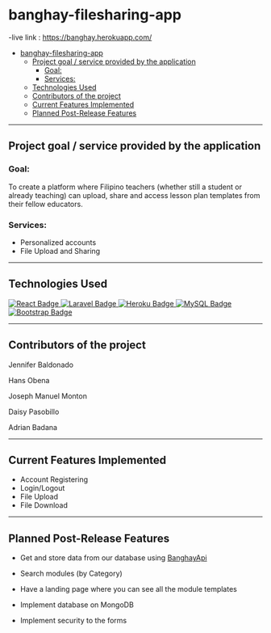 ﻿# banghay-filesharing-app
-live link : https://banghay.herokuapp.com/
- [banghay-filesharing-app](#banghay-filesharing-app)
  - [Project goal / service provided by the application](#project-goal--service-provided-by-the-application)
    - [Goal:](#goal)
    - [Services:](#services)
  - [Technologies Used](#technologies-used)
  - [Contributors of the project](#contributors-of-the-project)
  - [Current Features Implemented](#current-features-implemented)
  - [Planned Post-Release Features](#planned-post-release-features)

<hr>

## Project goal / service provided by the application 
### Goal:
To create a platform where Filipino teachers (whether still a student or already teaching) can upload, share and access lesson plan templates from their fellow educators.

### Services:
- Personalized accounts
- File Upload and Sharing
<hr>

## Technologies Used

<div id="badges">
  <a href="https://reactjs.org/">
    <img src="https://img.shields.io/badge/React-blue?style=for-the-badge&logo=react&logoColor=white" alt="React Badge"/>
  </a>
  <a href="https://laravel.com/">
    <img src="https://img.shields.io/badge/Laravel-red?style=for-the-badge&logo=laravel&logoColor=white" alt="Laravel Badge"/>
  </a>
  <a href="https://www.heroku.com/">
    <img src="https://img.shields.io/badge/Heroku-blue?style=for-the-badge&logo=heroku&logoColor=white" alt="Heroku Badge"/>
  </a>
  <a href="https://www.mysql.com/">
    <img src="https://img.shields.io/badge/MySQL-orange?style=for-the-badge&logo=mysql&logoColor=white" alt="MySQL Badge"/>
  </a>
  <a href="https://getbootstrap.com/">
    <img src="https://img.shields.io/badge/Bootstrap-blue?style=for-the-badge&logo=bootstrap&logoColor=white" alt="Bootstrap Badge"/>
  </a>
</div>  
<hr>

## Contributors of the project

Jennifer Baldonado

Hans Obena

Joseph Manuel Monton

Daisy Pasobillo

Adrian Badana

<hr>

## Current Features Implemented

- Account Registering
- Login/Logout
- File Upload
- File Download

<hr>

## Planned Post-Release Features 

- Get and store data from our database using <a href="https://github.com/JMontskie/banghay_api">BanghayApi</a>

- Search modules (by Category)

- Have a landing page where you can see all the module templates

- Implement database on MongoDB

- Implement security to the forms

